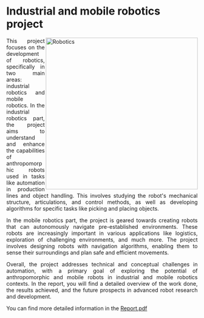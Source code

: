 # Industrial and mobile robotics project

<img align="right" alt="Robotics" width="400" src="https://img.freepik.com/free-vector/robotics-concept-illustration_114360-1569.jpg?w=1060&t=st=1699181052~exp=1699181652~hmac=b8599eb505bd855b6a9e72df0b86a307f3985a82363fbf012a58c3f19b147de6">

<div align="justify">
  <p>
    This project focuses on the development of robotics, specifically in two main areas: industrial robotics and mobile robotics. In the industrial robotics part, the project aims to understand and enhance the capabilities of anthropomorphic robots used in tasks like automation in production lines and object handling. This involves studying the robot's mechanical structure, articulations, and control methods, as well as developing algorithms for specific tasks like picking and placing objects.
  </p>
  
  <p>
    In the mobile robotics part, the project is geared towards creating robots that can autonomously navigate pre-established environments. These robots are increasingly important in various applications like logistics, exploration of challenging environments, and much more. The project involves designing robots with navigation algorithms, enabling them to sense their surroundings and plan safe and efficient movements.
  </p>

  <p>
    Overall, the project addresses technical and conceptual challenges in automation, with a primary goal of exploring the potential of anthropomorphic and mobile robots in industrial and mobile robotics contexts. In the report, you will find a detailed overview of the work done, the results achieved, and the future prospects in advanced robot research and development.
  </p>
  
  You can find more detailed information in the <a href="https://github.com/riccardo-florio/industrial-and-mobile-robotics-project/blob/master/Report.pdf">Report.pdf</a>

</div>
